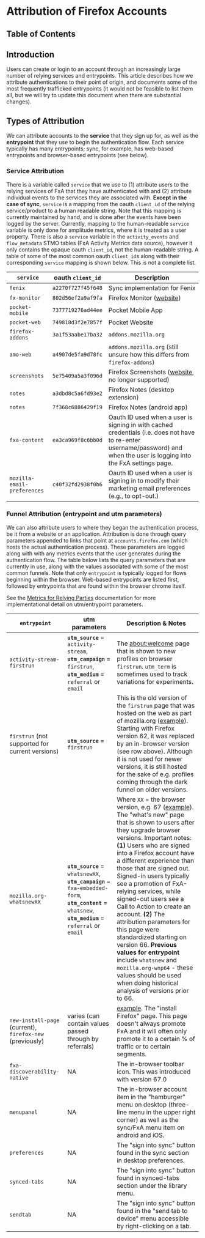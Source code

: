 # Attribution of Firefox Accounts

## Table of Contents

<!-- toc -->

## Introduction

Users can create or login to an account through an increasingly large number of relying services and entrypoints. This article describes how we attribute authentications to their point of origin, and documents some of the most frequently trafficked entrypoints (it would not be feasible to list them all, but we will try to update this document when there are substantial changes).

## Types of Attribution

We can attribute accounts to the **service** that they sign up for, as well as the **entrypoint** that they use to begin the authentication flow. Each service typically has many entrypoints; sync, for example, has web-based entrypoints and browser-based entrypoints (see below).

### Service Attribution

There is a variable called `service` that we use to (1) attribute users to the relying services of FxA that they have authenticated with and (2) attribute individual events to the services they are associated with. **Except in the case of sync**, `service` is a mapping from the oauth `client_id` of the relying service/product to a human readable string. Note that this mapping is currently maintained by hand, and is done after the events have been logged by the server. Currently, mapping to the human-readable `service` variable is only done for amplitude metrics, where it is treated as a user property. There is also a `service` variable in the `activity_events` and `flow_metadata` STMO tables (FxA Activity Metrics data source), however it only contains the opaque oauth `client_id`, not the human-readable string. A table of some of the most common oauth `client_id`s along with their corresponding `service` mapping is shown below. This is not a complete list.

| `service`                   | oauth `client_id`  | Description                                                                                                                                                                 |
| --------------------------- | ------------------ | --------------------------------------------------------------------------------------------------------------------------------------------------------------------------- |
| `fenix`                     | `a2270f727f45f648` | Sync implementation for Fenix                                                                                                                                               |
| `fx-monitor`                | `802d56ef2a9af9fa` | Firefox Monitor ([website](https://monitor.firefox.com))                                                                                                                    |
| `pocket-mobile`             | `7377719276ad44ee` | Pocket Mobile App                                                                                                                                                           |
| `pocket-web`                | `749818d3f2e7857f` | Pocket Website                                                                                                                                                              |
| `firefox-addons`            | `3a1f53aabe17ba32` | `addons.mozilla.org`                                                                                                                                                        |
| `amo-web`                   | `a4907de5fa9d78fc` | `addons.mozilla.org` (still unsure how this differs from `firefox-addons`)                                                                                                  |
| `screenshots`               | `5e75409a5a3f096d` | Firefox Screenshots ([website](https://screenshots.firefox.com/), no longer supported)                                                                                      |
| `notes`                     | `a3dbd8c5a6fd93e2` | Firefox Notes (desktop extension)                                                                                                                                           |
| `notes`                     | `7f368c6886429f19` | Firefox Notes (android app)                                                                                                                                                 |
| `fxa-content`               | `ea3ca969f8c6bb0d` | Oauth ID used when a user is signing in with cached credentials (i.e. does not have to re-enter username/password) and when the user is logging into the FxA settings page. |
| `mozilla-email-preferences` | `c40f32fd2938f0b6` | Oauth ID used when a user is signing in to modify their marketing email preferences (e.g., to opt-out.)                                                                     |


### Funnel Attribution (entrypoint and utm parameters)

We can also attribute users to where they began the authentication process, be it from a website or an application. Attribution is done through query parameters appended to links that point at `accounts.firefox.com` (which hosts the actual authentication process). These parameters are logged along with with any metrics events that the user generates during the authentication flow. The table below lists the query parameters that are currently in use, along with the values associated with some of the most common funnels. Note that only `entrypoint` is typically logged for flows beginning within the browser. Web-based entrypoints are listed first, followed by entrypoints that are found within the browser chrome itself.

See the [Metrics for Relying Parties](https://mozilla.github.io/ecosystem-platform/relying-parties/metrics-for-relying-parties) documentation for more implementational detail on utm/entrypoint parameters.

| `entrypoint`                                             | utm parameters                                                                                                                                      | Description & Notes                                                                                                                                                                                                                                                                                                                                                                                                                                                                                                                                                                                                                                                                                                                   |
| -------------------------------------------------------- | --------------------------------------------------------------------------------------------------------------------------------------------------- | ------------------------------------------------------------------------------------------------------------------------------------------------------------------------------------------------------------------------------------------------------------------------------------------------------------------------------------------------------------------------------------------------------------------------------------------------------------------------------------------------------------------------------------------------------------------------------------------------------------------------------------------------------------------------------------------------------------------------------------- |
| `activity-stream-firstrun`                               | **`utm_source`** = `activity-stream`, **`utm_campaign`** = `firstrun`, **`utm_medium`** = `referral` or `email`                                     | The [about:welcome](about:welcome) page that is shown to new profiles on browser `firstrun`. `utm_term` is sometimes used to track variations for experiments.                                                                                                                                                                                                                                                                                                                                                                                                                                                                                                                                                                        |
| `firstrun` (not supported for current versions)          | **`utm_source`** = `firstrun`                                                                                                                       | This is the old version of the `firstrun` page that was hosted on the web as part of mozilla.org ([example](https://www.mozilla.org/en-US/firefox/62.0/firstrun/)). Starting with Firefox version 62, it was replaced by an in-browser version (see row above). Although it is not used for newer versions, it is still hosted for the sake of e.g. profiles coming through the dark funnel on older versions.                                                                                                                                                                                                                                                                                                                        |
| `mozilla.org-whatsnewXX`                                 | **`utm_source`** = `whatsnewXX`, **`utm_campaign`** = `fxa-embedded-form`, **`utm_content`** = `whatsnew`, **`utm_medium`** = `referral` or `email` | Where `XX` = the browser version, e.g. 67 ([example](https://www.mozilla.org/en-US/firefox/67.0.1/whatsnew/)). The "what's new" page that is shown to users after they upgrade browser versions. Important notes: **(1)** Users who are signed into a Firefox account have a different experience than those that are signed out. Signed-in users typically see a promotion of FxA-relying services, while signed-out users see a Call to Action to create an account. **(2)** The attribution parameters for this page were standardized starting on version 66. **Previous values for entrypoint** include `whatsnew` and `mozilla.org-wnp64` - these values should be used when doing historical analysis of versions prior to 66. |
| `new-install-page` (current), `firefox-new` (previously) | varies (can contain values passed through by referrals)                                                                                             | [example](https://www.mozilla.org/en-US/firefox/new/). The "install Firefox" page. This page doesn't always promote FxA and it will often only promote it to a certain % of traffic or to certain segments.                                                                                                                                                                                                                                                                                                                                                                                                                                                                                                                           |
| `fxa-discoverability-native`                             | NA                                                                                                                                                  | The in-browser toolbar icon. This was introduced with version 67.0                                                                                                                                                                                                                                                                                                                                                                                                                                                                                                                                                                                                                                                                    |
| `menupanel`                                              | NA                                                                                                                                                  | The in-browser account item in the "hamburger" menu on desktop (three-line menu in the upper right corner) as well as the sync/FxA menu item on android and iOS.                                                                                                                                                                                                                                                                                                                                                                                                                                                                                                                                                                      |
| `preferences`                                            | NA                                                                                                                                                  | The "sign into sync" button found in the sync section in desktop preferences.                                                                                                                                                                                                                                                                                                                                                                                                                                                                                                                                                                                                                                                         |
| `synced-tabs`                                            | NA                                                                                                                                                  | The "sign into sync" button found in synced-tabs section under the library menu.                                                                                                                                                                                                                                                                                                                                                                                                                                                                                                                                                                                                                                                      |
| `sendtab`                                                | NA                                                                                                                                                  | The "sign into sync" button found in the "send tab to device" menu accessible by right-clicking on a tab.                                                                                                                                                                                                                                                                                                                                                                                                                                                                                                                                                                                                                             |
